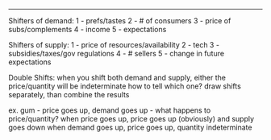 
----

Shifters of demand:
1 - prefs/tastes
2 - # of consumers
3 - price of subs/complements
4 - income
5 - expectations

Shifters of supply:
1 - price of resources/availability
2 - tech
3 - subsidies/taxes/gov regulations
4 - # sellers
5 - change in future expectations

Double Shifts:
when you shift both demand and supply, either the price/quantity will be indeterminate
how to tell which one?
draw shifts separately, than combine the results

ex. gum - price goes up, demand goes up - what happens to price/quantity?
when price goes up, price goes up (obviously) and supply goes down
when demand goes up, price goes up, quantity indeterminate 